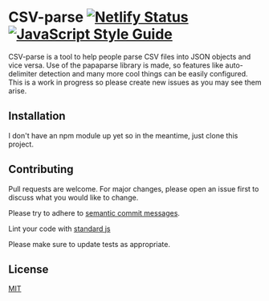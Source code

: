 # CSV-parse [![Netlify Status](https://api.netlify.com/api/v1/badges/5ce52414-105b-49af-b930-fc17f63331dd/deploy-status)](https://app.netlify.com/sites/csv-json-parse/deploys) [![JavaScript Style Guide](https://img.shields.io/badge/code_style-standard-brightgreen.svg)](https://standardjs.com)


CSV-parse is a tool to help people parse CSV files into JSON objects and vice versa.  Use of the papaparse library is made, so features like auto-delimiter detection and many more cool things can be easily configured.  This is a work in progress so please create new issues as you may see them arise.

## Installation

I don't have an npm module up yet so in the meantime, just clone this project.

## Contributing
Pull requests are welcome. For major changes, please open an issue first to discuss what you would like to change.

Please try to adhere to [semantic commit messages](https://seesparkbox.com/foundry/semantic_commit_messages).

Lint your code with [standard js](https://standardjs.com/)

Please make sure to update tests as appropriate.

## License
[MIT](https://choosealicense.com/licenses/mit/)